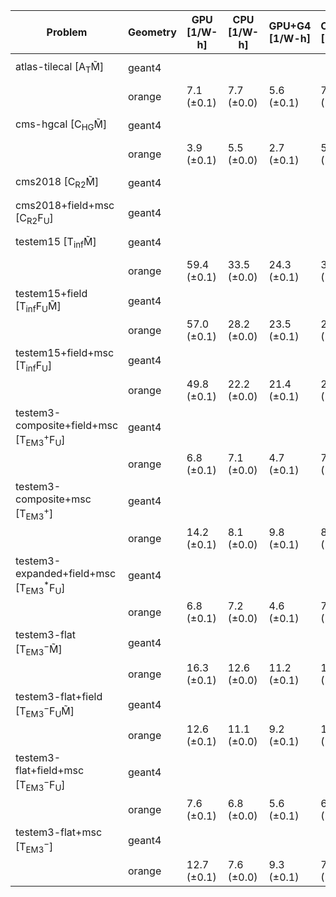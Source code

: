 | Problem                                                        | Geometry | GPU [1/W-h] | CPU [1/W-h] | GPU+G4 [1/W-h] | CPU+G4 [1/W-h] |  G4 [1/W-h] |
| -------------------------------------------------------------- | -------- | ----------- | ----------- | -------------- | -------------- | ----------- |
| atlas-tilecal [A$_\mathrm{T}$M̃]                               | geant4   |             |             |                |                |  9.2 (±0.0) |
|                                                                | orange   |  7.1 (±0.1) |  7.7 (±0.0) |     5.6 (±0.1) |     7.8 (±0.0) |             |
| cms-hgcal [C$_\mathrm{HG}$M̃]                                  | geant4   |             |             |                |                |  3.2 (±0.0) |
|                                                                | orange   |  3.9 (±0.1) |  5.5 (±0.0) |     2.7 (±0.1) |     5.5 (±0.0) |             |
| cms2018 [C$_\mathrm{R2}$M̃]                                    | geant4   |             |             |                |                | 10.6 (±0.0) |
| cms2018+field+msc [C$_\mathrm{R2}$F$_\mathrm{U}$]              | geant4   |             |             |                |                |  5.0 (±0.0) |
| testem15 [T$_\mathrm{inf}$M̃]                                  | geant4   |             |             |                |                | 22.9 (±0.0) |
|                                                                | orange   | 59.4 (±0.1) | 33.5 (±0.0) |    24.3 (±0.1) |    34.1 (±0.0) |             |
| testem15+field [T$_\mathrm{inf}$F$_\mathrm{U}$M̃]              | geant4   |             |             |                |                | 17.7 (±0.0) |
|                                                                | orange   | 57.0 (±0.1) | 28.2 (±0.0) |    23.5 (±0.1) |    28.2 (±0.0) |             |
| testem15+field+msc [T$_\mathrm{inf}$F$_\mathrm{U}$]            | geant4   |             |             |                |                | 15.1 (±0.0) |
|                                                                | orange   | 49.8 (±0.1) | 22.2 (±0.0) |    21.4 (±0.1) |    22.3 (±0.0) |             |
| testem3-composite+field+msc [T$_\mathrm{EM3}^+$F$_\mathrm{U}$] | geant4   |             |             |                |                |  5.6 (±0.0) |
|                                                                | orange   |  6.8 (±0.1) |  7.1 (±0.0) |     4.7 (±0.1) |     7.1 (±0.0) |             |
| testem3-composite+msc [T$_\mathrm{EM3}^+$]                     | geant4   |             |             |                |                |  6.9 (±0.0) |
|                                                                | orange   | 14.2 (±0.1) |  8.1 (±0.0) |     9.8 (±0.1) |     8.1 (±0.0) |             |
| testem3-expanded+field+msc [T$_\mathrm{EM3}^*$F$_\mathrm{U}$]  | geant4   |             |             |                |                |  5.6 (±0.0) |
|                                                                | orange   |  6.8 (±0.1) |  7.2 (±0.0) |     4.6 (±0.1) |     7.2 (±0.0) |             |
| testem3-flat [T$_\mathrm{EM3}^-$M̃]                            | geant4   |             |             |                |                | 11.9 (±0.0) |
|                                                                | orange   | 16.3 (±0.1) | 12.6 (±0.0) |    11.2 (±0.1) |    12.6 (±0.0) |             |
| testem3-flat+field [T$_\mathrm{EM3}^-$F$_\mathrm{U}$M̃]        | geant4   |             |             |                |                |  9.4 (±0.0) |
|                                                                | orange   | 12.6 (±0.1) | 11.1 (±0.0) |     9.2 (±0.1) |    11.1 (±0.0) |             |
| testem3-flat+field+msc [T$_\mathrm{EM3}^-$F$_\mathrm{U}$]      | geant4   |             |             |                |                |  5.9 (±0.0) |
|                                                                | orange   |  7.6 (±0.1) |  6.8 (±0.0) |     5.6 (±0.1) |     6.9 (±0.0) |             |
| testem3-flat+msc [T$_\mathrm{EM3}^-$]                          | geant4   |             |             |                |                |  7.4 (±0.0) |
|                                                                | orange   | 12.7 (±0.1) |  7.6 (±0.0) |     9.3 (±0.1) |     7.6 (±0.0) |             |
